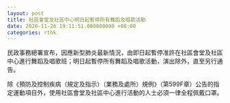 ```yaml
---
layout: post
title: 社區會堂及社區中心明日起暫停所有舞蹈及唱歌活動
date: 2020-11-26 19:11:51.000000000 +08:00
categories: rthk
---
```


民政事務總署宣布，因應新型肺炎最新情況，由即日起暫停准許在社區會堂及社區中心進行舞蹈及唱歌班；明日起暫停所有舞蹈及唱歌活動，演出除外，直至另行通告。

除《預防及控制疾病（規定及指示）（業務及處所）規例》（第599F章）公告的指定運動項目外，使用社區會堂及社區中心進行活動的人士必須一律全程佩戴口罩。
